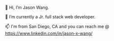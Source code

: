 👋 Hi, I’m Jason Wang.

🌱 I’m currently a Jr. full stack web developer.

📫 I'm from San Diego, CA and you can reach me @ https://www.linkedin.com/in/jason-x-wang/

<!---
hawk198723/hawk198723 is a ✨ special ✨ repository because its `README.md` (this file) appears on your GitHub profile.
You can click the Preview link to take a look at your changes.
--->

